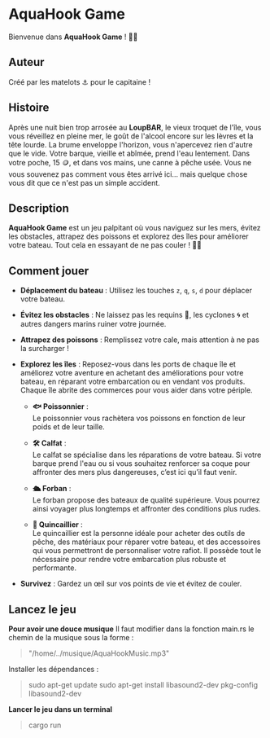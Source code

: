 # AquaHook Game

Bienvenue dans **AquaHook Game** ! 🌊⚓

## Auteur

Créé par les matelots ⚓ pour le capitaine  ! 

## Histoire

Après une nuit bien trop arrosée au **LoupBAR**, le vieux troquet de l'île, vous vous réveillez en pleine mer, le goût de l'alcool encore sur les lèvres et la tête lourde. La brume enveloppe l'horizon, vous n'apercevez rien d'autre que le vide. Votre barque, vieille et abîmée, prend l'eau lentement. Dans votre poche, 15 🪙, et dans vos mains, une canne à pêche usée. Vous ne vous souvenez pas comment vous êtes arrivé ici... mais quelque chose vous dit que ce n'est pas un simple accident.

## Description

**AquaHook Game** est un jeu palpitant où vous naviguez sur les mers, évitez les obstacles, attrapez des poissons et explorez des îles pour améliorer votre bateau. Tout cela en essayant de ne pas couler ! 🚤💥

## Comment jouer

- **Déplacement du bateau** : Utilisez les touches `z`, `q`, `s`, `d` pour déplacer votre bateau.
- **Évitez les obstacles** : Ne laissez pas les requins 🦈, les cyclones 🌀 et autres dangers marins ruiner votre journée.
- **Attrapez des poissons** : Remplissez votre cale, mais attention à ne pas la surcharger !
- **Explorez les îles** : Reposez-vous dans les ports de chaque île et améliorez votre aventure en achetant des améliorations pour votre bateau, en réparant votre embarcation ou en vendant vos produits. Chaque île abrite des commerces pour vous aider dans votre périple.

  - **🐟 Poissonnier** :  
    Le poissonnier vous rachètera vos poissons en fonction de leur poids et de leur taille.

  - **🛠️ Calfat** :  
    Le calfat se spécialise dans les réparations de votre bateau. Si votre barque prend l'eau ou si vous souhaitez renforcer sa coque pour affronter des mers plus dangereuses, c’est ici qu’il faut venir.

  - **🛳️ Forban** :  
    Le forban propose des bateaux de qualité supérieure. Vous pourrez ainsi voyager plus longtemps et affronter des conditions plus rudes.

  - **🧵 Quincaillier** :  
    Le quincaillier est la personne idéale pour acheter des outils de pêche, des matériaux pour réparer votre bateau, et des accessoires qui vous permettront de personnaliser votre rafiot. Il possède tout le nécessaire pour rendre votre embarcation plus robuste et performante.

- **Survivez** : Gardez un œil sur vos points de vie et évitez de couler.

## Lancez le jeu
**Pour avoir une douce musique** 
Il faut modifier dans la fonction main.rs le chemin de la musique sous la forme :
>"/home/../musique/AquaHookMusic.mp3"

Installer les dépendances :
> sudo apt-get update
sudo apt-get install libasound2-dev pkg-config libasound2-dev

**Lancer le jeu dans un terminal**
> cargo run




